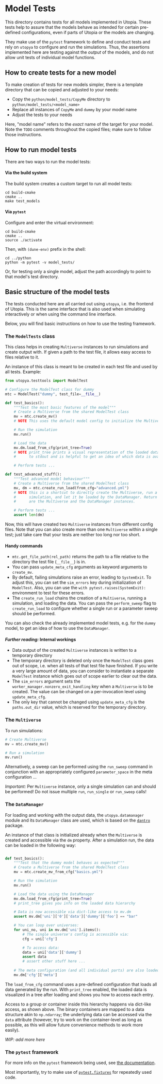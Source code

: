 # Model Tests

This directory contains tests for all models implemented in Utopia.
These tests help to assure that the models behave as intended for certain pre-defined configurations, even if parts of Utopia or the models are changing.

They make use of the `pytest` framework to define and conduct tests and rely on `utopya` to configure and run the simulations.
Thus, the assertions implemented here are testing against the _output_ of the models, and do not allow unit tests of individual model functions.


## How to create tests for a new model

To make creation of tests for new models simpler, there is a template directory that can be copied and adjusted to your needs:

* Copy the `python/model_tests/CopyMe` directory to `python/model_tests/<model_name>`
* Replace all instances of `CopyMe` and `dummy` by your model name
* Adjust the tests to your needs

Here, "model name" refers to the _exact_ name of the target for your model.
Note the `TODO` comments throughout the copied files; make sure to follow those instructions.


## How to run model tests

There are two ways to run the model tests:

#### Via the build system
The build system creates a custom target to run all model tests:

```
cd build-cmake
cmake ..
make test_models
```

#### Via `pytest`

Configure and enter the virtual environment:
```
cd build-cmake
cmake ..
source ./activate
```

Then, with `(dune-env)` prefix in the shell:
```
cd ../python
python -m pytest -v model_tests/
```

Or, for testing only a single model, adjust the path accordingly to point to that model's test directory.


## Basic structure of the model tests

The tests conducted here are all carried out using `utopya`, i.e. the frontend of Utopia.
This is the same interface that is also used when simulating interactively or when using the command line interface.

Below, you will find basic instructions on how to use the testing framework.


### The `ModelTests` class

This class helps in creating `Multiverse` instances to run simulations and create output with.
If given a path to the test file, it allows easy access to files relative to it.

An instance of this class is meant to be created in each test file and used by all tests. Example:

```python
from utopya.testtools import ModelTest

# Configure the ModelTest class for dummy
mtc = ModelTest("dummy", test_file=__file__)

def test_basics():
    """Test the most basic features of the model"""
    # Create a Multiverse from the shared ModelTest class
    mv = mtc.create_mv()
    # NOTE This uses the default model config to initialize the Multiverse

    # Run the simulation
    mv.run()

    # Load the data
    mv.dm.load_from_cfg(print_tree=True)
    # NOTE print_tree prints a visual representation of the loaded data tree
    #      to stdout and is helpful to get an idea of which data is available

    # Perform tests ...

def test_advanced_stuff():
    """Test advanced model behaviour"""
    # Create a Multiverse from the shared ModelTest class
    mv, dm = mtc.create_run_load(from_cfg="advanced.yml")
    # NOTE this is a shortcut to directly create the Multiverse, run a
    #      simulation, and let it be loaded by the DataManager. Return values
    #      are the Multiverse and the DataManager instances.

    # Perform tests ...
    assert len(dm)
```

Now, this will have created two `Multiverse` instances from different config files.
Note that you can also create more than one `Multiverse` within a single test; just take care that your tests are neither too long nor too short.

#### Handy commands
* `mtc.get_file_path(rel_path)` returns the path to a file relative to the directory the test file (`__file__`) is in.
* You can pass `update_meta_cfg` arguments as keyword arguments to `create_mv`.
* By default, failing simulations raise an error, leading to `SystemExit`. To adjust this, you can set the `sim_errors` key during initialization of `ModelTest`. Also, you can use the `with pytest.raises(SystemExit):` environment to test for these errors.
* The `create_run_load` chains the creation of a `Multiverse`, running a simulation, and loading the data. You can pass the `perform_sweep` flag to `create_run_load` to configure whether a single run or a parameter sweep should be performed.

You can also check the already implemented model tests, e.g. for the `dummy` model, to get an idea of how to use the `DataManager`.

#### _Further reading:_ Internal workings
* Data output of the created `Multiverse` instances is written to a temporary directory
* The temporary directory is deleted only once the `ModelTest` class goes out of scope, i.e. when all tests of that test file have finished. If you write a very large amount of data, you can consider to instantiate a separate `ModelTest` instance which goes out of scope earlier to clear out the data.
* The `sim_errors` argument sets the `worker_manager.nonzero_exit_handling` key when a `Multiverse` is to be created. The value can be changed on a per-invocation level using `update_meta_cfg`.
* The only key that cannot be changed using `update_meta_cfg` is the `paths.out_dir` value, which is reserved for the temporary directory.


### The `Multiverse`
To run simulations:

```python
# Create Multiverse
mv = mtc.create_mv()

# Run a simulation
mv.run()
```

Alternatively, a sweep can be performed using the `run_sweep` command in conjunction with an appropriately configured `parameter_space` in the meta configuration ...

_Important:_ Per `Multiverse` instance, only a single simulation can and should be performed!
Do not issue multiple `run`, `run_single` or `run_sweep` calls!


### The `DataManager`
For loading and working with the output data, the `utopya.datamanager` module and its `DataManager` class are used, which is based on the [`dantro`](https://ts-gitlab.iup.uni-heidelberg.de/utopia/dantro) package.

An instance of that class is initialized already when the `Multiverse` is created and accessible via the `dm` property.
After a simulation run, the data can be loaded in the following way:

```python

def test_basics():
    """Test that the dummy model behaves as expected"""
    # Create a Multiverse from the shared ModelTest class
    mv = mtc.create_mv_from_cfg("basics.yml")

    # Run the simulation
    mv.run()

    # Load the data using the DataManager
    mv.dm.load_from_cfg(print_tree=True)
    # print_tree gives you info on the loaded data hierarchy

    # Data is now accessible via dict-like access to mv.dm
    assert mv.dm['uni']['0']['data']['dummy']['foo'] == "bar"

    # You can loop over universes:
    for uni_no, uni in mv.dm['uni'].items():
        # The single universe's config is accessible via:
        cfg = uni['cfg']

        # To access data:
        data = uni['data']['dummy']
        assert data
        # assert other stuff here ...
    
    # The meta configuration (and all individual parts) are also loaded
    mv.dm['cfg']['meta']
```

The `load_from_cfg` command uses a pre-defined configuration that loads all data generated by the run.
With `print_tree` enabled, the loaded data is visualized in a tree after loading and shows you how to access each entry.

Access to a group or container inside this hierarchy happens via dict-like access, as shown above.
The binary containers are mapped to a data structure akin to `np.ndarray`; the underlying data can be accessed via the `data` attribute (however, try to work on the container-level as long as possible, as this will allow future convenience methods to work more easily).

_WIP: add more here_

### The `pytest` framework
For more info on the `pytest` framework being used, see [the documentation](https://docs.pytest.org/en/latest/).

Most importantly, try to make use of [`pytest.fixtures`](https://docs.pytest.org/en/latest/fixture.html) for repeatedly used code.
